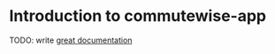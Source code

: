 # Introduction to commutewise-app

TODO: write [great documentation](http://jacobian.org/writing/what-to-write/)
